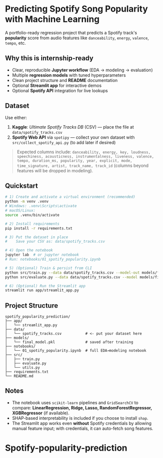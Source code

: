 # Predicting Spotify Song Popularity with Machine Learning

A portfolio-ready regression project that predicts a Spotify track's **popularity** score from audio features like `danceability`, `energy`, `valence`, `tempo`, etc.

## Why this is internship-ready
- Clear, reproducible **Jupyter workflow** (EDA → modeling → evaluation)
- Multiple **regression models** with tuned hyperparameters
- Clean project structure and **README** documentation
- Optional **Streamlit app** for interactive demos
- Optional **Spotify API** integration for live lookups

## Dataset
Use either:
1. **Kaggle**: *Ultimate Spotify Tracks DB* (CSV) — place the file at `data/spotify_tracks.csv`
2. **Spotify Web API** via `spotipy` — collect your own dataset with `src/collect_spotify_api.py` (to add later if desired)

> Expected columns include: `danceability, energy, key, loudness, speechiness, acousticness, instrumentalness, liveness, valence, tempo, duration_ms, popularity, year, explicit, mode, time_signature, artist, track_name, track_id` (columns beyond features will be dropped in modeling).

## Quickstart

```bash
# 1) Create and activate a virtual environment (recommended)
python -m venv .venv
# Windows: .venv\Scripts\activate
# macOS/Linux:
source .venv/bin/activate

# 2) Install requirements
pip install -r requirements.txt

# 3) Put the dataset in place
#    Save your CSV as: data/spotify_tracks.csv

# 4) Open the notebook
jupyter lab  # or jupyter notebook
# Run: notebooks/01_spotify_popularity.ipynb

# 5) (Optional) Train & persist from CLI
python src/train.py --data data/spotify_tracks.csv --model-out models/final_model.pkl
python src/evaluate.py --data data/spotify_tracks.csv --model models/final_model.pkl

# 6) (Optional) Run the Streamlit app
streamlit run app/streamlit_app.py
```

## Project Structure
```
spotify_popularity_prediction/
├── app/
│   └── streamlit_app.py
├── data/
│   └── spotify_tracks.csv           # <- put your dataset here
├── models/
│   └── final_model.pkl              # saved after training
├── notebooks/
│   └── 01_spotify_popularity.ipynb  # full EDA→modeling notebook
├── src/
│   ├── train.py
│   ├── evaluate.py
│   └── utils.py
├── requirements.txt
└── README.md
```

## Notes
- The notebook uses `scikit-learn` pipelines and `GridSearchCV` to compare: **LinearRegression, Ridge, Lasso, RandomForestRegressor, XGBRegressor** (if available).
- SHAP-based interpretability is included if you choose to install `shap`.
- The Streamlit app works even **without** Spotify credentials by allowing manual feature input; with credentials, it can auto-fetch song features.
# Spotify-popularity-prediction

